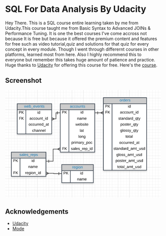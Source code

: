 
# SQL For Data Analysis By Udacity

Hey There. This is a SQL course entire learning taken by me from Udacity.This course taught me from Basic Syntax to Advanced JOINs & Performance Tuning. It is one the best courses I've come accross not because It is free but because it offered the premium content and features for free such as video tutorial,quiz and solutions for that quiz for every concept in every module. Though I went through differernt courses in other platforms, learned most from here. Also I highly recommend this to everyone but remember this takes huge amount of patience and practice. Huge thanks to [Udacity](https://learn.udacity.com) for offering this course for free. Here's the [course](https://www.udacity.com/course/sql-for-data-analysis--ud198).

## Screenshot

![erd](https://github.com/AkhilBodi/Learnings/blob/main/SQL%20For%20Data%20Analysis%20-%20Udacity/erd.png)

## Acknowledgements

 - [Udacity](https://learn.udacity.com)
 - [Mode](https://mode.com)
